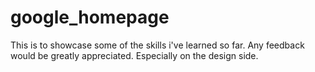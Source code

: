 # google_homepage

This is to showcase some of the skills i've learned so far.  Any feedback would be greatly appreciated.  Especially on the design side.

